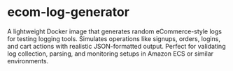 # ecom-log-generator
A lightweight Docker image that generates random eCommerce-style logs for testing logging tools. Simulates operations like signups, orders, logins, and cart actions with realistic JSON-formatted output. Perfect for validating log collection, parsing, and monitoring setups in Amazon ECS or similar environments.
